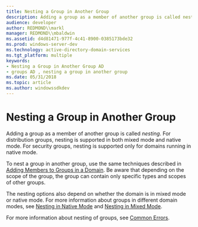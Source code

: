 ```yaml
---
title: Nesting a Group in Another Group
description: Adding a group as a member of another group is called nesting.
audience: developer
author: REDMOND\\markl
manager: REDMOND\\mbaldwin
ms.assetid: d4d81471-977f-4c41-8900-0385173bde32
ms.prod: windows-server-dev
ms.technology: active-directory-domain-services
ms.tgt_platform: multiple
keywords:
- Nesting a Group in Another Group AD
- groups AD , nesting a group in another group
ms.date: 05/31/2018
ms.topic: article
ms.author: windowssdkdev
---
```


# Nesting a Group in Another Group

Adding a group as a member of another group is called *nesting*. For distribution groups, nesting is supported in both mixed mode and native mode. For security groups, nesting is supported only for domains running in native mode.

To nest a group in another group, use the same techniques described in [Adding Members to Groups in a Domain](adding-members-to-groups-in-a-domain.md). Be aware that depending on the scope of the group, the group can contain only specific types and scopes of other groups.

The nesting options also depend on whether the domain is in mixed mode or native mode. For more information about groups in different domain modes, see [Nesting in Native Mode](nesting-in-native-mode.md) and [Nesting in Mixed Mode](nesting-in-mixed-mode.md).

For more information about nesting of groups, see [Common Errors](common-errors.md).

 

 




